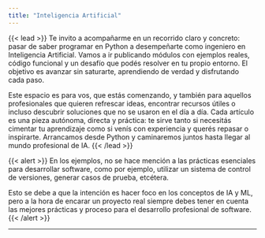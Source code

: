 ```yaml
---
title: "Inteligencia Artificial"
---
```


{{< lead >}}
Te invito a acompañarme en un recorrido claro y concreto: pasar de saber programar en Python a desempeñarte como ingeniero en Inteligencia Artificial. Vamos a ir publicando módulos con ejemplos reales, código funcional y un desafío que podés resolver en tu propio entorno. El objetivo es avanzar sin saturarte, aprendiendo de verdad y disfrutando cada paso.

Este espacio es para vos, que estás comenzando, y también para aquellos profesionales que quieren refrescar ideas, encontrar recursos útiles o incluso descubrir soluciones que no se usaron en el día a día. Cada artículo es una pieza autónoma, directa y práctica: te sirve tanto si necesitás cimentar tu aprendizaje como si venís con experiencia y querés repasar o inspirarte. Arrancamos desde Python y caminaremos juntos hasta llegar al mundo profesional de IA.
{{< /lead >}}

{{< alert >}}
En los ejemplos, no se hace mención a las prácticas esenciales para desarrollar software, como por ejemplo, utilizar un sistema de control de versiones, generar casos de prueba, etcétera.

Esto se debe a que la intención es hacer foco en los conceptos de IA y ML, pero a la hora de encarar un proyecto real siempre debes tener en cuenta las mejores prácticas y proceso para el desarrollo profesional de software.
{{< /alert >}}

---
